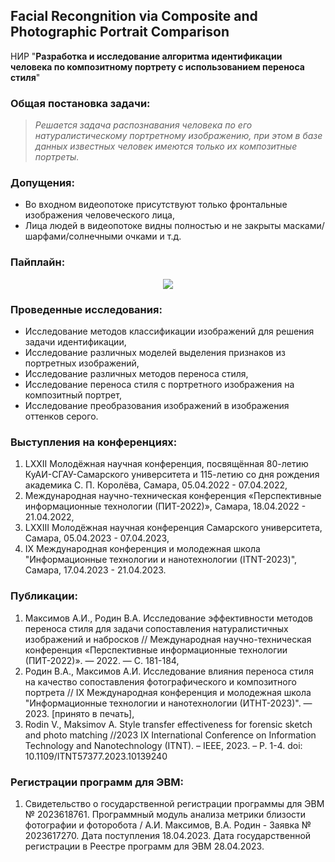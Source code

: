 ## Facial Recongnition via Composite and Photographic Portrait Comparison
НИР "**Разработка и исследование алгоритма идентификации человека по композитному портрету с использованием переноса стиля**"

### Общая постановка задачи:  
>*Решается задача распознавания человека по его натуралистическому портретному изображению, при этом в базе данных известных человек имеются только их композитные портреты.*

### Допущения:  
- Во входном видеопотоке присутствуют только фронтальные изображения человеческого лица,
- Лица людей в видеопотоке видны полностью и не закрыты масками/шарфами/солнечными очками и т.д.

### Пайплайн:  
<p align="center">
<img src="https://github.com/alxmcs/CompositePortraitRecognition/assets/70561974/04ed1b16-9947-4e23-ad98-6cb8c9e7d8eb"/>
</p>

### Проведенные исследования:
* Исследование методов классификации изображений для решения задачи идентификации,
* Исследование различных моделей выделения признаков из портретных изображений,
* Исследование различных методов переноса стиля,
* Исследование переноса стиля с портретного изображения на композитный портрет,
* Исследование преобразования изображений в изображения оттенков серого.

### Выступления на конференциях:  
1. LXXII Молодёжная научная конференция, посвящённая 80-летию КуАИ-СГАУ-Самарского университета и 115-летию со дня рождения академика С. П. Королёва, Самара, 05.04.2022 - 07.04.2022,   
2. Международная научно-техническая конференция «Перспективные информационные технологии (ПИТ-2022)», Самара, 18.04.2022 - 21.04.2022,  
3. LXXIII Молодёжная научная конференция Самарского университета, Самара, 05.04.2023 - 07.04.2023,
4. IX Международная конференция и молодежная школа "Информационные технологии и нанотехнологии (ITNT-2023)", Самара, 17.04.2023 - 21.04.2023. 
  
### Публикации:  
1. Максимов А.И., Родин В.А. Исследование эффективности методов переноса стиля для задачи сопоставления натуралистичных изображений и набросков // Международная научно-техническая конференция «Перспективные информационные технологии (ПИТ-2022)». — 2022. — С. 181-184,  
2. Родин В.А., Максимов А.И. Исследование влияния переноса стиля на качество сопоставления фотографического и композитного портрета // IX Международная конференция и молодежная школа "Информационные технологии и нанотехнологии (ИТНТ-2023)". — 2023.  [принято в печать],
3. Rodin V., Maksimov A. Style transfer effectiveness for forensic sketch and photo matching //2023 IX International Conference on Information Technology and Nanotechnology (ITNT). – IEEE, 2023. – P. 1-4. doi: 10.1109/ITNT57377.2023.10139240

### Регистрации программ для ЭВМ:
1. Свидетельство о государственной регистрации программы для ЭВМ № 2023618761. Программный модуль анализа метрики близости фотографии и фоторобота / А.И. Максимов, В.А. Родин - Заявка № 2023617270. Дата поступления 18.04.2023. Дата государственной регистрации в Реестре программ для ЭВМ 28.04.2023.
